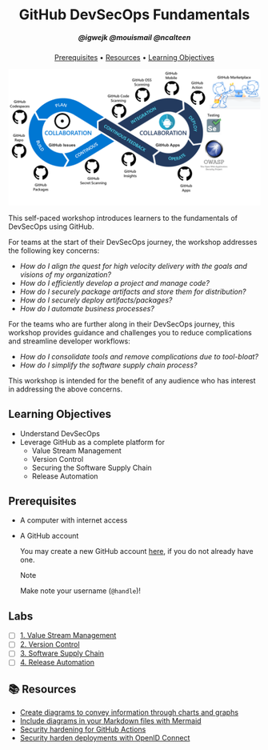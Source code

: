 <!-- markdownlint-disable MD033 -->

<h1 align="center">GitHub DevSecOps Fundamentals</h1>
<h5 align="center">@igwejk @mouismail @ncalteen</h3>

<p align="center">
  <a href="#mega-prerequisites">Prerequisites</a> •
  <a href="#books-resources">Resources</a> •
  <a href="#learning-objectives">Learning Objectives</a>
</p>

![End-to-end workflow](./img/e2e-github.png)

This self-paced workshop introduces learners to the fundamentals of DevSecOps
using GitHub.

For teams at the start of their DevSecOps journey, the workshop addresses the
following key concerns:

- _How do I align the quest for high velocity delivery with the goals and
  visions of my organization?_
- _How do I efficiently develop a project and manage code?_
- _How do I securely package artifacts and store them for distribution?_
- _How do I securely deploy artifacts/packages?_
- _How do I automate business processes?_

For the teams who are further along in their DevSecOps journey, this workshop
provides guidance and challenges you to reduce complications and streamline
developer workflows:

- _How do I consolidate tools and remove complications due to tool-bloat?_
- _How do I simplify the software supply chain process?_

This workshop is intended for the benefit of any audience who has interest in
addressing the above concerns.

## Learning Objectives

- Understand DevSecOps
- Leverage GitHub as a complete platform for
  - Value Stream Management
  - Version Control
  - Securing the Software Supply Chain
  - Release Automation

## Prerequisites

- A computer with internet access
- A GitHub account

  You may create a new GitHub account [here](https://github.com/join), if you do
  not already have one.

  > [!NOTE]
  >
  > Make note your username (`@handle`)!

## Labs

- [ ] [1. Value Stream Management](./Value-Stream-Management/index.md)
- [ ] [2. Version Control](./Version-Control/index.md)
- [ ] [3. Software Supply Chain](./Software-Supply-Chain/index.md)
- [ ] [4. Release Automation](./Release-Automation/index.md)

## :books: Resources

- [Create diagrams to convey information through charts and graphs](https://docs.github.com/en/get-started/writing-on-github/working-with-advanced-formatting/creating-diagrams)
- [Include diagrams in your Markdown files with Mermaid](https://github.blog/2022-02-14-include-diagrams-markdown-files-mermaid/)
- [Security hardening for GitHub Actions](https://docs.github.com/en/actions/security-guides/security-hardening-for-github-actions)
- [Security harden deployments with OpenID Connect](https://docs.github.com/en/actions/deployment/security-hardening-your-deployments/about-security-hardening-with-openid-connect)
